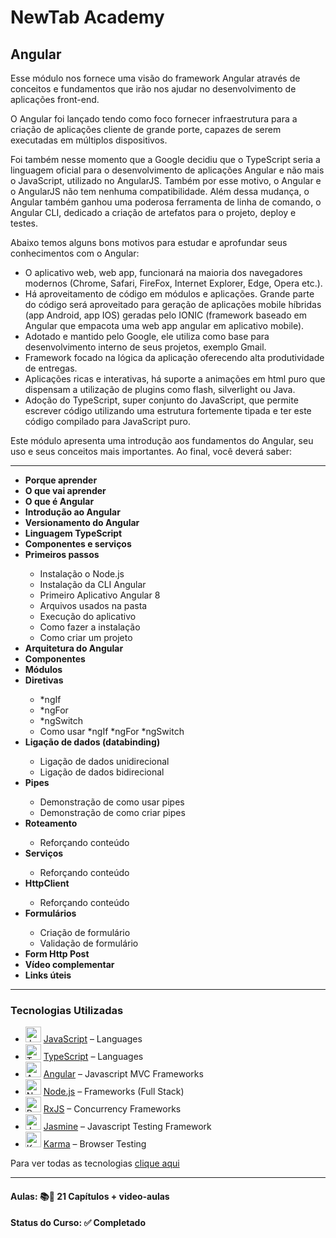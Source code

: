 <h1>NewTab Academy</h1>
<h2>Angular</h2>

<p>Esse módulo nos fornece uma visão do framework Angular através de conceitos e fundamentos que irão nos ajudar no desenvolvimento de aplicações front-end.</p>

<p>O Angular foi lançado tendo como foco fornecer infraestrutura para a criação de aplicações cliente de grande porte, capazes de serem executadas em múltiplos dispositivos. </p>

<p>Foi também nesse momento que a Google decidiu que o TypeScript seria a linguagem oficial para o desenvolvimento de aplicações Angular e não mais o JavaScript, utilizado no AngularJS. Também por esse motivo, o Angular e o AngularJS não tem nenhuma compatibilidade. Além dessa mudança, o Angular também ganhou uma poderosa ferramenta de linha de comando, o Angular CLI, dedicado a criação de artefatos para o projeto, deploy e testes.</p>

<p>Abaixo temos alguns bons motivos para estudar e aprofundar seus conhecimentos com o Angular:</p>

<ul>
  <li>O aplicativo web, web app, funcionará na maioria dos navegadores modernos (Chrome, Safari, FireFox, Internet Explorer, Edge, Opera etc.).</li>
  <li>Há aproveitamento de código em módulos e aplicações. Grande parte do código será aproveitado para geração de aplicações mobile híbridas (app Android, app IOS) geradas pelo IONIC (framework baseado em Angular que empacota uma web app angular em aplicativo mobile).</li>
  <li>Adotado e mantido pelo Google, ele utiliza como base para desenvolvimento interno de seus projetos, exemplo Gmail.</li>
  <li>Framework focado na lógica da aplicação oferecendo alta produtividade de entregas.</li>
  <li>Aplicações ricas e interativas, há suporte a animações em html puro que dispensam a utilização de plugins como flash, silverlight ou Java.</li>
  <li>Adoção do TypeScript, super conjunto do JavaScript, que permite escrever código utilizando uma estrutura fortemente tipada e ter este código compilado para JavaScript puro.</li>
</ul>

<p>Este módulo apresenta uma introdução aos fundamentos do Angular, seu uso e seus conceitos mais importantes. Ao final, você deverá saber:</p>

<hr>

<ul>
  <li><strong>Porque aprender</strong></li>
  <li><strong>O que vai aprender</strong></li>
  <li><strong>O que é Angular</strong></li>
  <li><strong>Introdução ao Angular</strong></li>
  <li><strong>Versionamento do Angular</strong></li>
  <li><strong>Linguagem TypeScript</strong></li>
  <li><strong>Componentes e serviços</strong></li>
  
  <li><strong>Primeiros passos</strong></li>
  <ul>
    <li>Instalação o Node.js</li>
    <li>Instalação da CLI Angular</li>
    <li>Primeiro Aplicativo Angular 8</li>
    <li>Arquivos usados ​​na pasta</li>
    <li>Execução do aplicativo</li>
    <li>Como fazer a instalação</li>
    <li>Como criar um projeto</li>
  </ul>

  <li><strong>Arquitetura do Angular</strong></li>
  <li><strong>Componentes</strong></li>
  <li><strong>Módulos</strong></li>
  
  <li><strong>Diretivas</strong></li>
  <ul>
    <li>*ngIf</li>
    <li>*ngFor</li>
    <li>*ngSwitch</li>
    <li>Como usar *ngIf *ngFor *ngSwitch</li>
  </ul>

  <li><strong>Ligação de dados (databinding)</strong></li>
  <ul>
    <li>Ligação de dados unidirecional</li>
    <li>Ligação de dados bidirecional</li>
  </ul>

  <li><strong>Pipes</strong></li>
  <ul>
    <li>Demonstração de como usar pipes</li>
    <li>Demonstração de como criar pipes</li>
  </ul>

  <li><strong>Roteamento</strong></li>
  <ul>
    <li>Reforçando conteúdo</li>
  </ul>

  <li><strong>Serviços</strong></li>
  <ul>
    <li>Reforçando conteúdo</li>
  </ul>

  <li><strong>HttpClient</strong></li>
  <ul>
    <li>Reforçando conteúdo</li>
  </ul>
  
  <li><strong>Formulários</strong></li>
  <ul>
    <li>Criação de formulário</li>
    <li>Validação de formulário</li>
  </ul>

  <li><strong>Form Http Post</strong></li>
  <li><strong>Vídeo complementar</strong></li>
  <li><strong>Links úteis</strong></li>
</ul>

<hr>

<h3>Tecnologias Utilizadas</h3>

- <img width='25' height='25' src='https://img.stackshare.io/service/1209/javascript.jpeg' alt='JavaScript'/> [JavaScript](https://developer.mozilla.org/en-US/docs/Web/JavaScript) – Languages
- <img width='25' height='25' src='https://img.stackshare.io/service/1612/bynNY5dJ.jpg' alt='TypeScript'/> [TypeScript](http://www.typescriptlang.org) – Languages
- <img width='25' height='25' src='https://img.stackshare.io/service/3745/cb8U-gL6_400x400.jpg' alt='Angular'/> [Angular](https://angular.io) – Javascript MVC Frameworks
- <img width='25' height='25' src='https://img.stackshare.io/service/1011/n1JRsFeB_400x400.png' alt='Node.js'/> [Node.js](http://nodejs.org/) – Frameworks (Full Stack)
- <img width='25' height='25' src='https://img.stackshare.io/service/1796/984368.png' alt='RxJS'/> [RxJS](http://reactivex.io/rxjs/) – Concurrency Frameworks
- <img width='25' height='25' src='https://img.stackshare.io/service/831/7c0b595409af531b9cdeb07f8c513e8b.png' alt='Jasmine'/> [Jasmine](http://jasmine.github.io/) – Javascript Testing Framework
- <img width='25' height='25' src='https://img.stackshare.io/service/1420/TidYGd6a.png' alt='Karma'/> [Karma](http://karma-runner.github.io/) – Browser Testing

Para ver todas as tecnologias [clique aqui](/techstack.md)

<hr>

<h4><b>Aulas:</b> 📚📼 21 Capítulos + video-aulas</h4>
<h4><b>Status do Curso:</b> ✅ Completado</h4>
